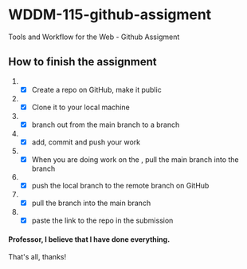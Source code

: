 # WDDM-115-github-assigment

Tools and Workflow for the Web - Github Assigment

## How to finish the assignment

1. - [x] Create a repo on GitHub, make it public
2. - [x] Clone it to your local machine
3. - [x] branch out from the main branch to a <feature> branch
4. - [x] add, commit and push your work
5. - [x] When you are doing work on the <feature>, pull the main branch into the <feature> branch
6. - [x] push the local <feature> branch to the remote <feature> branch on GitHub
7. - [x] pull the <feature> branch into the main branch
8. - [x] paste the link to the repo in the submission
  
#### Professor, I believe that I have done everything.
That's all, thanks!
